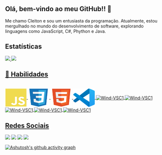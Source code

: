 ## **Olá, bem-vindo ao meu GitHub!! 👋**

Me chamo Cleiton e sou um entusiasta da programação. Atualmente, estou mergulhado no mundo do desenvolvimento de software, explorando linguagens como JavaScript, C#, Phython e Java.

## **Estatísticas**

<div align="">
  <a href="https://github.com/cleiton-jr">
     <img height="180em" src="https://github-readme-stats-sigma-five.vercel.app/api/top-langs/?username=cleiton-jr&layout&hide=html&layout=compact=true&theme=dark"/>
  <img height="180em" src="https://github-readme-stats-sigma-five.vercel.app/api?username=cleiton-jr&show_icons=true&theme=dark&include_all_commits=true&count_private=true"/>
</div>
  
  ## 🚀 **Habilidades**
  
<div style="display: inline_block"><br>
  <img align="center" alt="Wind-JS" height="60" width="70" src="https://raw.githubusercontent.com/devicons/devicon/master/icons/javascript/javascript-plain.svg">
  <img align="center" alt="Wind-CSS" height="60" width="70" src="https://raw.githubusercontent.com/devicons/devicon/master/icons/css3/css3-original.svg">
  <img align="center" alt="Wind-HTML5" height="60" width="70" src="https://raw.githubusercontent.com/devicons/devicon/master/icons/html5/html5-original.svg">
  <img align="center" alt="Wind-VSC1" height="60" width="70" src="https://raw.githubusercontent.com/devicons/devicon/master/icons/vscode/vscode-original.svg">
  <img align="center" alt="Wind-VSC1" height="60" width="70" src="https://icongr.am/devicon/csharp-original.svg?size=128&color=currentColor">
  <img align="center" alt="Wind-VSC1" height="60" width="70" src="https://icongr.am/devicon/typescript-original.svg?size=131&color=0008ff">
  <img align="center" alt="Wind-VSC1" height="60" width="70" src="https://icongr.am/devicon/ionic-original.svg?size=148&color=006eff">
  <img align="center" alt="Wind-VSC1" height="60" width="70" src="https://icongr.am/devicon/mysql-original.svg?size=148&color=red">
  <img align="center" alt="Wind-VSC1" height="60" width="70" src="https://cdn.jsdelivr.net/gh/devicons/devicon/icons/python/python-original-wordmark.svg" />      
 </div>
           
 ## **Redes Sociais**
       
  <div> 
  <a href="https://www.instagram.com/_._junior.__/" target="_blank"><img src="https://img.shields.io/badge/Instagram-%23E4405F.svg?style=for-the-badge&logo=Instagram&logoColor=white" target="_blank"></a>
  <a href="https://www.linkedin.com/in/cleiton-almeida-155b8b237/" target="_blank"><img src="https://img.shields.io/badge/linkedin-%230077B5.svg?style=for-the-badge&logo=linkedin&logoColor=white" target="_blank"></a>
   <a href="https://outlook.live.com/mail/0/" target="_blank"><img src="https://img.shields.io/badge/Microsoft_Outlook-0078D4?style=for-the-badge&logo=microsoft-outlook&logoColor=white" target="_blank"></a>
     <a href="https://outlook.office.com/mail/?actSwt=true" target="_blank"><img src="https://img.shields.io/badge/Microsoft_Outlook-0078D4?style=for-the-badge&logo=microsoft-outlook&logoColor=white" target="_blank"></a>

[![Ashutosh's github activity graph](https://github-readme-activity-graph.vercel.app/graph?username=cleiton-jr&theme=merko)](https://github.com/ashutosh00710/github-readme-activity-graph)
    
